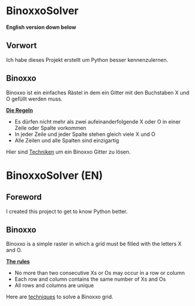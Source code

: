 # BinoxxoSolver
**English version down below**

## Vorwort
Ich habe dieses Projekt erstellt um Python besser kennenzulernen.

## Binoxxo
Binoxxo ist ein einfaches Rästel in dem ein Gitter mit den Buchstaben X und O gefüllt werden muss.

**[Die Regeln](https://www.binoxxo.ch/anleitung/)**
- Es dürfen nicht mehr als zwei aufeinanderfolgende X oder O in einer Zeile oder Spalte vorkommen
- In jeder Zeile und jeder Spalte stehen gleich viele X und O
- Alle Zeilen und alle Spalten sind einzigartig

Hier sind [Techniken](https://www.binoxxo.ch/techniken/) um ein Binoxxo Gitter zu lösen.

# BinoxxoSolver (EN)

## Foreword
I created this project to get to know Python better.

## Binoxxo
Binoxxo is a simple raster in which a grid must be filled with the letters X and O.

**[The rules](https://www.binoxxo.ch/en/instructions/)**
- No more than two consecutive Xs or Os may occur in a row or column
- Each row and column contains the same number of Xs and Os
- All rows and columns are unique

Here are [techniques](https://www.binoxxo.ch/en/techniques/) to solve a Binoxxo grid.

